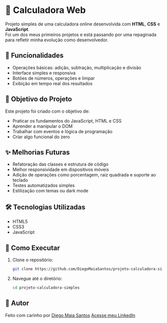 # 🧮 Calculadora Web

Projeto simples de uma calculadora online desenvolvida com **HTML**, **CSS** e **JavaScript**.  
Foi um dos meus primeiros projetos e está passando por uma repaginada para refletir minha evolução como desenvolvedor.

## 📌 Funcionalidades

- Operações básicas: adição, subtração, multiplicação e divisão
- Interface simples e responsiva
- Botões de números, operações e limpar
- Exibição em tempo real dos resultados

## 🎯 Objetivo do Projeto

Este projeto foi criado com o objetivo de:

- Praticar os fundamentos do JavaScript, HTML e CSS
- Aprender a manipular o DOM
- Trabalhar com eventos e lógica de programação
- Criar algo funcional do zero

## ✨ Melhorias Futuras

- Refatoração das classes e estrutura de código
- Melhor responsividade em dispositivos móveis
- Adição de operações como porcentagem, raiz quadrada e suporte ao teclado
- Testes automatizados simples
- Estilização com temas ou dark mode

## 🛠️ Tecnologias Utilizadas

- HTML5
- CSS3
- JavaScript

## 🚀 Como Executar

1. Clone o repositório:
   ```bash
   git clone https://github.com/DiegoMaiaSantos/projeto-calculadora-simples.git

2. Navegue até o diretório:
    ```bash
    cd projeto-calculadora-simples

## 🧠 Autor

Feito com carinho por [Diego Maia Santos](https://github.com/DiegoMaiaSantos)
[Acesse meu LinkedIn](https://www.linkedin.com/in/diego-maia-santos-21615b208)
